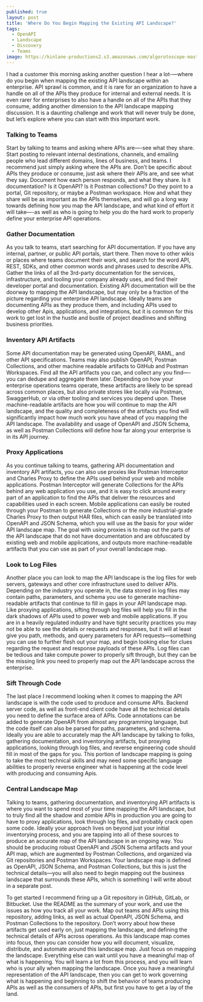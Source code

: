 ```yaml
---
published: true
layout: post
title: 'Where Do You Begin Mapping the Existing API Landscape?'
tags:
  - OpenAPI
  - Landscape
  - Discovery
  - Teams
image: https://kinlane-productions2.s3.amazonaws.com/algorotoscope-master/bf-skinner-city-clouds-waterfront.jpg
---
```

I had a customer this morning asking another question I hear a lot-—where do you begin when mapping the existing API landscape within an enterprise. API sprawl is common, and it is rare for an organization to have a handle on all of the APIs they produce for internal and external needs. It is even rarer for enterprises to also have a handle on all of the APIs that they consume, adding another dimension to the API landscape mapping discussion. It is a daunting challenge and work that will never truly be done, but let’s explore where you can start with this important work.

### Talking to Teams
Start by talking to teams and asking where APIs are—-see what they share. Start posting to relevant internal destinations, channels, and emailing people who lead different domains, lines of business, and teams. I recommend just simply asking where the APIs are. Don’t be specific about APIs they produce or consume, just ask where their APIs are, and see what they say. Document how each person responds, and what they share. Is it documentation? Is it OpenAPI? Is it Postman collections? Do they point to a portal, Git repository, or maybe a Postman workspace. How and what they share will be as important as the APIs themselves, and will go a long way towards defining how you map the API landscape, and what kind of effort it will take—-as well as who is going to help you do the hard work to properly define your enterprise API operations.

### Gather Documentation
As you talk to teams, start searching for API documentation. If you have any internal, partner, or public API portals, start there. Then move to other wikis or places where teams document their work, and search for the word API, REST, SDKs, and other common words and phrases used to describe APIs. Gather the links of all the 3rd-party documentation for the services, infrastructure, and tooling your company already uses, and find their developer portal and documentation. Existing API documentation will be the doorway to mapping the API landscape, but may only be a fraction of the picture regarding your enterprise API landscape. Ideally teams are documenting APIs as they produce them, and including APIs used to develop other Apis, applications, and integrations, but it is common for this work to get lost in the hustle and bustle of project deadlines and shifting business priorities.

### Inventory API Artifacts
Some API documentation may be generated using OpenAPI, RAML, and other API specifications. Teams may also publish OpenAPI, Postman Collections, and other machine readable artifacts to GitHub and Postman Workspaces. Find all the API artifacts you can, and collect any you find—-you can dedupe and aggregate them later. Depending on how your enterprise operations teams operate, these artifacts are likely to be spread across common places, but also private stores like locally via Postman, SwaggerHub, or via other tooling and services you depend upon. These machine-readable artifacts are how you will continue to map the API landscape, and the quality and completeness of the artifacts you find will significantly impact how much work you have ahead of you mapping the API landscape. The availability and usage of OpenAPI and JSON Schema, as well as Postman Collections will define how far along your enterprise is in its API journey.

### Proxy Applications
As you continue talking to teams, gathering API documentation and inventory API artifacts, you can also use proxies like Postman Interceptor and Charles Proxy to define the APIs used behind your web and mobile applications. Postman Interceptor will generate Collections for the APIs behind any web application you use, and it is easy to click around every part of an application to find the APIs that deliver the resources and capabilities used in each screen. Mobile applications can easily be routed through your Postman to generate Collections or the more industrial-grade Charles Proxy to then output HAR files, which can easily be translated into OpenAPI and JSON Schema, which you will use as the basis for your wider API landscape map. The goal with using proxies is to map out the parts of the API landscape that do not have documentation and are obfuscated by existing web and mobile applications, and outputs more machine-readable artifacts that you can use as part of your overall landscape map.

### Look to Log Files
Another place you can look to map the API landscape is the log files for web servers, gateways and other core infrastructure used to deliver APIs. Depending on the industry you operate in, the data stored in log files may contain paths, parameters, and schema you use to generate machine-readable artifacts that continue to fill in gaps in your API landscape map. Like proxying applications, sifting through log files will help you fill in the dark shadows of APIs used to power web and mobile applications. If you are in a heavily regulated industry and have tight security practices you may not be able to see the details or requests and responses, but it will at least give you path, methods, and query parameters for API requests—something you can use to further flesh out your map, and begin looking else for clues regarding the request and response payloads of these APIs. Log files can be tedious and take compute power to properly sift through, but they can be the missing link you need to properly map out the API landscape across the enterprise.

### Sift Through Code
The last place I recommend looking when it comes to mapping the API landscape is with the code used to produce and consume APIs. Backend server code, as well as front-end client code have all the technical details you need to define the surface area of APIs. Code annotations can be added to generate OpenAPI from almost any programming language, but the code itself can also be parsed for paths, parameters, and schema. Ideally you are able to accurately map the API landscape by talking to folks, gathering documentation, and inventorying artifacts, but proxying applications, looking through log files, and reverse engineering code should fill in most of the gaps for you. This portion of landscape mapping is going to take the most technical skills and may need some specific language abilities to properly reverse engineer what is happening at the code level with producing and consuming Apis.

### Central Landscape Map
Talking to teams, gathering documentation, and inventorying API artifacts is where you want to spend most of your time mapping the API landscape, but to truly find all the shadow and zombie APIs in production you are going to have to proxy applications, look through log files, and probably crack open some code. Ideally your approach lives on beyond just your initial inventorying process, and you are tapping into all of these sources to produce an accurate map of the API landscape in an ongoing way. You should be producing robust OpenAPI and JSON Schema artifacts and your API map, which are augmented by Postman Collections, and organized via Git repositories and Postman Workspaces. Your landscape map is defined as OpenAPI, JSON Schema, and Postman Collections, but this is just the technical details—you will also need to begin mapping out the business landscape that surrounds these APIs, which is something I will write about in a separate post.

To get started I recommend firing up a Git repository in GitHub, GitLab, or Bitbucket. Use the README as the summary of your work, and use the issues as how you track all your work. Map out teams and APIs using this repository, adding links, as well as actual OpenAPI, JSON Schema, and Postman Collections to the repository. Don’t worry about how these artifacts get used early on, just mapping the landscape, and defining the technical details of APIs across operations. As this landscape map comes into focus, then you can consider how you will document, visualize, distribute, and automate around this landscape map. Just focus on mapping the landscape. Everything else can wait until you have a meaningful map of what is happening. You will learn a lot from this process, and you will learn who is your ally when mapping the landscape. Once you have a meaningful representation of the API landscape, then you can get to work governing what is happening and beginning to shift the behavior of teams producing APIs as well as the consumers of APIs, but first you have to get a lay of the land.